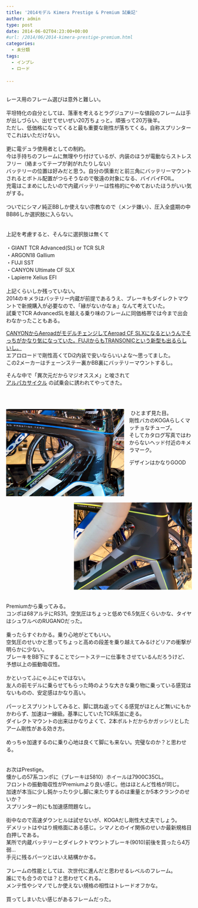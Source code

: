 ```yaml
---
title: '2014モデル Kimera Prestige & Premium 試乗記'
author: admin
type: post
date: 2014-06-02T04:23:00+00:00
#url: /2014/06/2014-kimera-prestige-premium.html
categories:
  - 未分類
tags:
  - インプレ
  - ロード

---
```

<div>
   
</div>

<div>
  レース用のフレーム選びは意外と難しい。
</div>

<div>
   
</div>

<div>
  平坦特化の自分としては、落車を考えるとラグジュアリーな値段のフレームは手が出しづらい、出せてせいぜい20万ちょっと。頑張って20万後半。
</div>

<div>
  ただし、低価格になってくると最も重要な剛性が落ちてくる。自称スプリンターでこれはいただけない。
</div>

<div>
   
</div>

<div>
  更に電デュラ使用者としての制約。
</div>

<div>
  今は手持ちのフレームに無理やり付けているが、内装のほうが電動ならストレスフリー（絡まってテープが剥がれたりしない）
</div>

<div>
  バッテリーの位置は好みだと思う。自分の慎重だと前三角にバッテリーマウントされるとボトル配置がつらそうなので敬遠の対象になる、バイバイFOIL。
</div>

<div>
  充電はこまめにしたいので内蔵バッテリーは性格的にやめておいたほうがいい気がする。
</div>

<div>
   
</div>

<div>
  ついでにシマノ純正BBしか使えない宗教なので（メンテ嫌い）、圧入全盛期の中BB86しか選択肢に入らない。
</div>

<div>
   
</div>

<div>
   
</div>

<div>
  上記を考慮すると、そんなに選択肢は無くて
</div>

<div>
   
</div>

<div>
  ・GIANT TCR Advanced(SL) or TCR SLR
</div>

<div>
  ・ARGON18 Gallium
</div>

<div>
  ・FUJI SST
</div>

<div>
  ・CANYON Ultimate CF SLX
</div>

<div>
  ・Lapierre Xelius EFI
</div>

<div>
   
</div>

<div>
  上記くらいしか残っていない。
</div>

<div>
  2014のキメラはバッテリー内蔵が前提であるうえ、ブレーキもダイレクトマウントで新規購入が必要なので、「縁がないかなぁ」なんて考えていた。<br /> 試乗でTCR AdvancedSLを越える乗り味のフレームに同価格帯では今まで出会わなかったこともある。</p>

  <p>
    <a href="http://www.uci.ch/includes/asp/getTarget.asp?type=FILE&id=NjczMDE" target="_blank" rel="noopener">CANYONからAeroadがモデルチェンジしてAeroad CF SLXになるというんでそっちがかなり気になっていた。FUJIからもTRANSONICという新型も出るらしいし。</a><br /> エアロロードで剛性高くてDi2内装で安いならいいよな～思ってました。<br /> この2メーカーはチェーンステー裏かBB裏にバッテリーマウントするし。
  </p>

  <div>
    そんな中で「異次元だからマジオススメ」と唆されて
  </div>

  <div>
    <a href="http://www.nicole-eurocycle.co.jp/" target="_blank" rel="noopener">アルパカサイクル</a> の試乗会に誘われてやってきた。
  </div>

  <div>
     
  </div>

  <p>
    &nbsp;
  </p>

  <div class="separator" style="clear: both; text-align: center;">
    <a style="clear: left; float: left; margin-bottom: 1em; margin-right: 1em;" href="IMG_20140531_124412.jpg"><img src="./IMG_20140531_124412.jpg" width="320" height="236" border="0" /></a>
  </div>

  <p>
     ひとまず見た目。<br /> 剛性バカのKOGAらしくマッチョなチューブ。<br /> そしてカタログ写真ではわからないヘッド付近のキメラマーク。
  </p>

  <p>
    デザインはかなりGOOD
  </p>

  <div class="separator" style="clear: both; text-align: center;">
    <a style="clear: right; float: right; margin-bottom: 1em; margin-left: 1em;" href="IMG_20140531_124421.jpg"><img src="./IMG_20140531_124421.jpg" width="320" height="236" border="0" /></a>
  </div>

  <div class="separator" style="clear: both; text-align: left;">
     
  </div>

  <div class="separator" style="clear: both; text-align: left;">
    Premiumから乗ってみる。
  </div>

  <div class="separator" style="clear: both; text-align: left;">
    コンポは68アルテにRS31。空気圧はちょっと低めで6.5気圧くらいかな、タイヤはシュワルベのRUGANOだった。
  </div>

  <div class="separator" style="clear: both; text-align: left;">
     
  </div>

  <div class="separator" style="clear: both; text-align: left;">
    乗ったらすぐわかる。乗り心地がとてもいい。
  </div>

  <div class="separator" style="clear: both; text-align: left;">
    空気圧のせいかと思ってちょっと高めの段差を乗り越えてみるけどリアの衝撃が明らかに少ない。
  </div>

  <div class="separator" style="clear: both; text-align: left;">
    ブレーキをBB下にすることでシートステーに仕事をさせているんだろうけど、予想以上の振動吸収性。
  </div>

  <div class="separator" style="clear: both; text-align: left;">
     
  </div>

  <div class="separator" style="clear: both; text-align: left;">
    かといってふにゃふにゃではない。
  </div>

  <div class="separator" style="clear: both; text-align: left;">
    友人の前モデルに乗らせてもらった時のような大きな乗り物に乗っている感覚はないものの、安定感はかなり高い。
  </div>

  <div class="separator" style="clear: both; text-align: left;">
     
  </div>

  <div class="separator" style="clear: both; text-align: left;">
    パーッとスプリントしてみると、脚に跳ね返ってくる感覚がほとんど無いにもかかわらず、加速は一線級。基準にしていたTCR系並に走る。
  </div>

  <div class="separator" style="clear: both; text-align: left;">
    ダイレクトマウントの出来はかなりよくて、2本ボルトだからかガッシリとしたアーム剛性がある効き方。
  </div>

  <div class="separator" style="clear: both; text-align: left;">
     
  </div>

  <div class="separator" style="clear: both; text-align: left;">
    めっちゃ加速するのに乗り心地は良くて脚にも来ない。完璧なのか？と思わせる。
  </div>

  <div class="separator" style="clear: both; text-align: left;">
     
  </div>

  <div class="separator" style="clear: both; text-align: left;">
     
  </div>

  <div class="separator" style="clear: both; text-align: left;">
    お次はPrestige。
  </div>

  <div class="separator" style="clear: both; text-align: left;">
    懐かしの57系コンポに（ブレーキは5810）ホイールは7900C35CL。
  </div>

  <div class="separator" style="clear: both; text-align: left;">
    フロントの振動吸収性がPremiumより良い感じ。他はほとんど性格が同じ。
  </div>

  <div class="separator" style="clear: both; text-align: left;">
    加速が本当に少し鈍かったり少し脚に来たりするのは重量とか5本クランクのせいか？
  </div>

  <div class="separator" style="clear: both; text-align: left;">
    スプリンター的にも加速感問題なし。
  </div>

  <div class="separator" style="clear: both; text-align: left;">
     
  </div>

  <div class="separator" style="clear: both; text-align: left;">
    街中なので高速ダウンヒルは試せないが、KOGAだし剛性大丈夫でしょう。
  </div>

  <div class="separator" style="clear: both; text-align: left;">
    デメリットはやはり規格面にある感じ。シマノとのイイ関係のせいか最新規格目白押しである。
  </div>

  <div class="separator" style="clear: both; text-align: left;">
    某所で内蔵バッテリーとダイレクトマウントブレーキ(9010)前後を買ったら4万弱…
  </div>

  <div class="separator" style="clear: both; text-align: left;">
    手元に残るパーツとはいえ結構かかる。
  </div>

  <div class="separator" style="clear: both; text-align: left;">
     
  </div>

  <div class="separator" style="clear: both; text-align: left;">
    フレームの性能としては、次世代に進んだと思わせるレベルのフレーム。
  </div>

  <div class="separator" style="clear: both; text-align: left;">
    誰にでも合うのでは？と思わせてくれる。
  </div>

  <div class="separator" style="clear: both; text-align: left;">
    メンテ性やシマノでしか使えない規格の相性はトレードオフかな。
  </div>

  <div class="separator" style="clear: both; text-align: left;">
     
  </div>

  <div class="separator" style="clear: both; text-align: left;">
    買ってしまいたい感じがあるフレームだった。
  </div>
</div>
